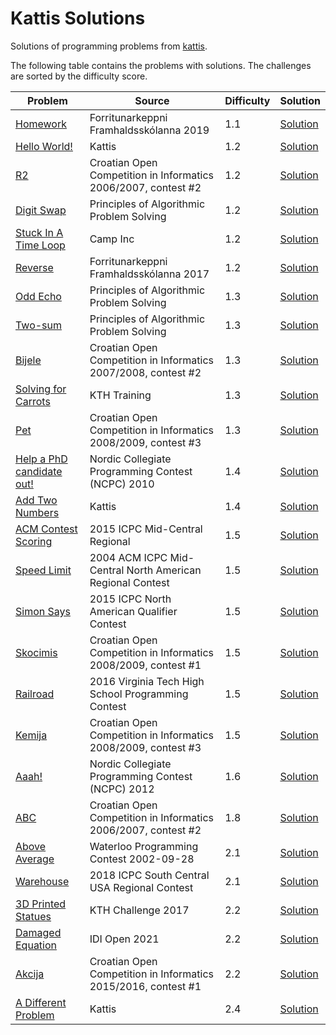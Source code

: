 Kattis Solutions
==================
Solutions of programming problems from [kattis](https://open.kattis.com/).

The following table contains the problems with solutions.
The challenges are sorted by the difficulty score.

| Problem | Source | Difficulty | Solution |
| --- | --- | --- | --- |
| [Homework](https://open.kattis.com/problems/heimavinna) | Forritunarkeppni Framhaldsskólanna 2019 | 1.1 | [Solution](solutions/heimavinna) |
| [Hello World!](https://open.kattis.com/problems/hello) | Kattis | 1.2 | [Solution](solutions/hello) |
| [R2](https://open.kattis.com/problems/r2) | Croatian Open Competition in Informatics 2006/2007, contest #2 | 1.2 | [Solution](solutions/r2) |
| [Digit Swap](https://open.kattis.com/problems/digitswap) | Principles of Algorithmic Problem Solving | 1.2 | [Solution](solutions/digitswap) |
| [Stuck In A Time Loop](https://open.kattis.com/problems/timeloop) | Camp Inc | 1.2 | [Solution](solutions/timeloop) |
| [Reverse](https://open.kattis.com/problems/ofugsnuid) | Forritunarkeppni Framhaldsskólanna 2017 | 1.2 | [Solution](solutions/ofugsnuid) |
| [Odd Echo](https://open.kattis.com/problems/oddecho) | Principles of Algorithmic Problem Solving | 1.3 | [Solution](solutions/oddecho) |
| [Two-sum](https://open.kattis.com/problems/twosum) | Principles of Algorithmic Problem Solving | 1.3 | [Solution](solutions/twosum) |
| [Bijele](https://open.kattis.com/problems/bijele) | Croatian Open Competition in Informatics 2007/2008, contest #2 | 1.3 | [Solution](solutions/bijele) |
| [Solving for Carrots](https://open.kattis.com/problems/carrots) | KTH Training | 1.3 | [Solution](solutions/carrots) |
| [Pet](https://open.kattis.com/problems/pet) | Croatian Open Competition in Informatics 2008/2009, contest #3 | 1.3 | [Solution](solutions/pet) |
| [Help a PhD candidate out!](https://open.kattis.com/problems/helpaphd) | Nordic Collegiate Programming Contest (NCPC) 2010 | 1.4 | [Solution](solutions/helpaphd) |
| [Add Two Numbers](https://open.kattis.com/problems/addtwonumbers) | Kattis | 1.4 | [Solution](solutions/addtwonumbers) |
| [ACM Contest Scoring](https://open.kattis.com/problems/acm) | 2015 ICPC Mid-Central Regional | 1.5 | [Solution](solutions/acm) |
| [Speed Limit](https://open.kattis.com/problems/speedlimit) | 2004 ACM ICPC Mid-Central North American Regional Contest | 1.5 | [Solution](solutions/speedlimit) |
| [Simon Says](https://open.kattis.com/problems/simonsays) | 2015 ICPC North American Qualifier Contest | 1.5 | [Solution](solutions/simonsays) |
| [Skocimis](https://open.kattis.com/problems/skocimis) | Croatian Open Competition in Informatics 2008/2009, contest #1 | 1.5 | [Solution](solutions/skocimis) |
| [Railroad](https://open.kattis.com/problems/railroad2) | 2016 Virginia Tech High School Programming Contest | 1.5 | [Solution](solutions/railroad2) |
| [Kemija](https://open.kattis.com/problems/kemija08) | Croatian Open Competition in Informatics 2008/2009, contest #3 | 1.5 | [Solution](solutions/kemija08) |
| [Aaah!](https://open.kattis.com/problems/aaah) | Nordic Collegiate Programming Contest (NCPC) 2012 | 1.6 | [Solution](solutions/aaah) |
| [ABC](https://open.kattis.com/problems/abc) | Croatian Open Competition in Informatics 2006/2007, contest #2 | 1.8 | [Solution](solutions/abc) |
| [Above Average](https://open.kattis.com/problems/aboveaverage) | Waterloo Programming Contest 2002-09-28 | 2.1 | [Solution](solutions/aboveaverage) |
| [Warehouse](https://open.kattis.com/problems/warehouse) | 2018 ICPC South Central USA Regional Contest | 2.1 | [Solution](solutions/warehouse) |
| [3D Printed Statues](https://open.kattis.com/problems/3dprinter) | KTH Challenge 2017 | 2.2 | [Solution](solutions/3dprinter) |
| [Damaged Equation](https://open.kattis.com/problems/damagedequation) | IDI Open 2021 | 2.2 | [Solution](solutions/damagedequation) |
| [Akcija](https://open.kattis.com/problems/akcija) | Croatian Open Competition in Informatics 2015/2016, contest #1 | 2.2 | [Solution](solutions/akcija) |
| [A Different Problem](https://open.kattis.com/problems/different) | Kattis | 2.4 | [Solution](solutions/different) |
